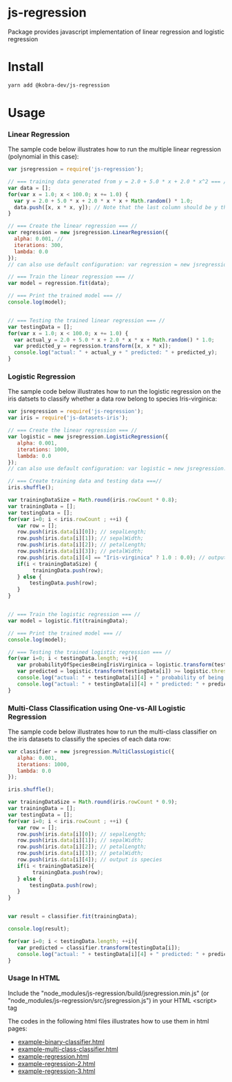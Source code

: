 # js-regression
Package provides javascript implementation of linear regression and logistic regression

# Install

```bash
yarn add @kobra-dev/js-regression
```

# Usage

### Linear Regression

The sample code below illustrates how to run the multiple linear regression (polynomial in this case):

```javascript
var jsregression = require('js-regression');

// === training data generated from y = 2.0 + 5.0 * x + 2.0 * x^2 === //
var data = [];
for(var x = 1.0; x < 100.0; x += 1.0) {
  var y = 2.0 + 5.0 * x + 2.0 * x * x + Math.random() * 1.0;
  data.push([x, x * x, y]); // Note that the last column should be y the output
}

// === Create the linear regression === //
var regression = new jsregression.LinearRegression({
  alpha: 0.001, // 
  iterations: 300,
  lambda: 0.0
});
// can also use default configuration: var regression = new jsregression.LinearRegression(); 

// === Train the linear regression === //
var model = regression.fit(data);

// === Print the trained model === //
console.log(model);


// === Testing the trained linear regression === //
var testingData = [];
for(var x = 1.0; x < 100.0; x += 1.0) {
  var actual_y = 2.0 + 5.0 * x + 2.0 * x * x + Math.random() * 1.0;
  var predicted_y = regression.transform([x, x * x]);
  console.log("actual: " + actual_y + " predicted: " + predicted_y); 
}
```

### Logistic Regression

The sample code below illustrates how to run the logistic regression on the iris datsets to classify whether a data row belong to species Iris-virginica:

```javascript
var jsregression = require('js-regression');
var iris = require('js-datasets-iris');

// === Create the linear regression === //
var logistic = new jsregression.LogisticRegression({
   alpha: 0.001,
   iterations: 1000,
   lambda: 0.0
});
// can also use default configuration: var logistic = new jsregression.LogisticRegression(); 

// === Create training data and testing data ===//
iris.shuffle();

var trainingDataSize = Math.round(iris.rowCount * 0.8);
var trainingData = [];
var testingData = [];
for(var i=0; i < iris.rowCount ; ++i) {
   var row = [];
   row.push(iris.data[i][0]); // sepalLength;
   row.push(iris.data[i][1]); // sepalWidth;
   row.push(iris.data[i][2]); // petalLength;
   row.push(iris.data[i][3]); // petalWidth;
   row.push(iris.data[i][4] == "Iris-virginica" ? 1.0 : 0.0); // output which is 1 if species is Iris-virginica; 0 otherwise
   if(i < trainingDataSize) {
        trainingData.push(row);
   } else {
       testingData.push(row);
   }
}


// === Train the logistic regression === //
var model = logistic.fit(trainingData);

// === Print the trained model === //
console.log(model);

// === Testing the trained logistic regression === //
for(var i=0; i < testingData.length; ++i){
   var probabilityOfSpeciesBeingIrisVirginica = logistic.transform(testingData[i]);
   var predicted = logistic.transform(testingData[i]) >= logistic.threshold ? 1 : 0;
   console.log("actual: " + testingData[i][4] + " probability of being Iris-virginica: " + probabilityOfSpeciesBeingIrisVirginica);
   console.log("actual: " + testingData[i][4] + " predicted: " + predicted);
}

```

### Multi-Class Classification using One-vs-All Logistic Regression

The sample code below illustrates how to run the multi-class classifier on the iris datasets to classifiy the species of each data row:

```javascript
var classifier = new jsregression.MultiClassLogistic({
   alpha: 0.001,
   iterations: 1000,
   lambda: 0.0
});

iris.shuffle();

var trainingDataSize = Math.round(iris.rowCount * 0.9);
var trainingData = [];
var testingData = [];
for(var i=0; i < iris.rowCount ; ++i) {
   var row = [];
   row.push(iris.data[i][0]); // sepalLength;
   row.push(iris.data[i][1]); // sepalWidth;
   row.push(iris.data[i][2]); // petalLength;
   row.push(iris.data[i][3]); // petalWidth;
   row.push(iris.data[i][4]); // output is species
   if(i < trainingDataSize){
        trainingData.push(row);
   } else {
       testingData.push(row);
   }
}


var result = classifier.fit(trainingData);

console.log(result);

for(var i=0; i < testingData.length; ++i){
   var predicted = classifier.transform(testingData[i]);
   console.log("actual: " + testingData[i][4] + " predicted: " + predicted);
}
```

### Usage In HTML

Include the "node_modules/js-regression/build/jsregression.min.js" (or "node_modules/js-regression/src/jsregression.js") in your HTML \<script\> tag

The codes in the following html files illustrates how to use them in html pages:

* [example-binary-classifier.html](https://rawgit.com/chen0040/js-regression/master/example-binary-classifier.html)
* [example-multi-class-classifier.html](https://rawgit.com/chen0040/js-regression/master/example-multi-class-classifier.html)
* [example-regression.html](https://rawgit.com/chen0040/js-regression/master/example-regression.html)
* [example-regression-2.html](https://rawgit.com/chen0040/js-regression/master/example-regression-2.html)
* [example-regression-3.html](https://rawgit.com/chen0040/js-regression/master/example-regression-3.html)

